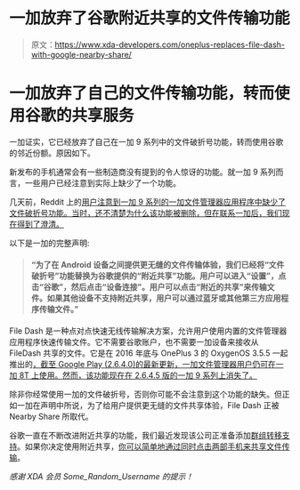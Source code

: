 # 一加放弃了谷歌附近共享的文件传输功能

> 原文：<https://www.xda-developers.com/oneplus-replaces-file-dash-with-google-nearby-share/>

# 一加放弃了自己的文件传输功能，转而使用谷歌的共享服务

一加证实，它已经放弃了自己在一加 9 系列中的文件破折号功能，转而使用谷歌的邻近份额。原因如下。

新发布的手机通常会有一些制造商没有提到的令人惊讶的功能。就一加 9 系列而言，一些用户已经注意到实际上缺少了一个功能。

几天前，Reddit 上的[用户注意到一加 9 系列的一加文件管理器应用程序中缺少了文件破折号功能。当时，还不清楚为什么该功能被删除，但在联系一加后，我们现在得到了澄清。](https://www.reddit.com/r/oneplus/comments/mj57ou/no_oneplus_file_manager_no_file_dash_for/?utm_medium=android_app&utm_source=share)

以下是一加的完整声明:

> #### “为了在 Android 设备之间提供更无缝的文件传输体验，我们已经将“文件破折号”功能替换为谷歌提供的“附近共享”功能。用户可以进入“设置”，点击“谷歌”，然后点击“设备连接”。用户可以点击“附近的共享”来传输文件。如果其他设备不支持附近共享，用户可以通过蓝牙或其他第三方应用程序传输文件。”

File Dash 是一种点对点快速无线传输解决方案，允许用户使用内置的文件管理器应用程序快速传输文件。它不需要谷歌账户，也不需要一加设备来接收从 FileDash 共享的文件。它是在 2016 年底与 OnePlus 3 的 OxygenOS 3.5.5 一起推出的[，截至 Google Play (2.6.4.0)的最新更新，一加文件管理器用户仍可在一加 8T 上使用。然而，该功能现在在 2.6.4.5 版的一加 9 系列上消失了。](https://forums.oneplus.com/threads/oxygenos-3-5-5-open-beta-6-mm-for-oneplus-3.471874/)

除非你经常使用一加的文件破折号，否则你可能不会注意到这个功能的缺失。但正如一加在声明中所说，为了给用户提供更无缝的文件共享体验，File Dash 正被 Nearby Share 所取代。

谷歌一直在不断改进附近共享的功能，我们最近发现该公司正准备添加[群组转移支持](https://www.xda-developers.com/google-nearby-share-group-transfers/)。如果你决定使用附近共享，[你可以简单地通过同时点击两部手机来共享文件传输](https://www.xda-developers.com/nearby-share-tap-two-phones-together-quickly-start-file-transfers/)。

*感谢 XDA 会员 Some_Random_Username 的提示！*